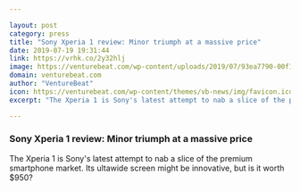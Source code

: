 ```yaml
---

layout: post
category: press
title: "Sony Xperia 1 review: Minor triumph at a massive price"
date: 2019-07-19 19:31:44
link: https://vrhk.co/2y32hlj
image: https://venturebeat.com/wp-content/uploads/2019/07/93ea7790-00f1-4344-9aab-a3b9d9391bfe-e1563430838207.png?w=1200&strip=all
domain: venturebeat.com
author: "VentureBeat"
icon: https://venturebeat.com/wp-content/themes/vb-news/img/favicon.ico
excerpt: "The Xperia 1 is Sony's latest attempt to nab a slice of the premium smartphone market. Its ultawide screen might be innovative, but is it worth $950?"

---
```


### Sony Xperia 1 review: Minor triumph at a massive price

The Xperia 1 is Sony's latest attempt to nab a slice of the premium smartphone market. Its ultawide screen might be innovative, but is it worth $950?